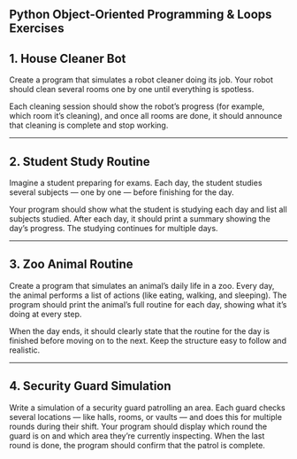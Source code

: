 Python Object-Oriented Programming & Loops Exercises
---
## 1. House Cleaner Bot

Create a program that simulates a robot cleaner doing its job.
Your robot should clean several rooms one by one until everything is spotless.

Each cleaning session should show the robot’s progress (for example, which room it’s cleaning), and once all rooms are done, it should announce that cleaning is complete and stop working.

---
## 2. Student Study Routine

Imagine a student preparing for exams.
Each day, the student studies several subjects — one by one — before finishing for the day.

Your program should show what the student is studying each day and list all subjects studied. After each day, it should print a summary showing the day’s progress.
The studying continues for multiple days.

---

## 3. Zoo Animal Routine

Create a program that simulates an animal’s daily life in a zoo.
Every day, the animal performs a list of actions (like eating, walking, and sleeping). The program should print the animal’s full routine for each day, showing what it’s doing at every step.

When the day ends, it should clearly state that the routine for the day is finished before moving on to the next.
Keep the structure easy to follow and realistic.

---

## 4. Security Guard Simulation

Write a simulation of a security guard patrolling an area.
Each guard checks several locations — like halls, rooms, or vaults — and does this for multiple rounds during their shift.
Your program should display which round the guard is on and which area they’re currently inspecting.
When the last round is done, the program should confirm that the patrol is complete.
